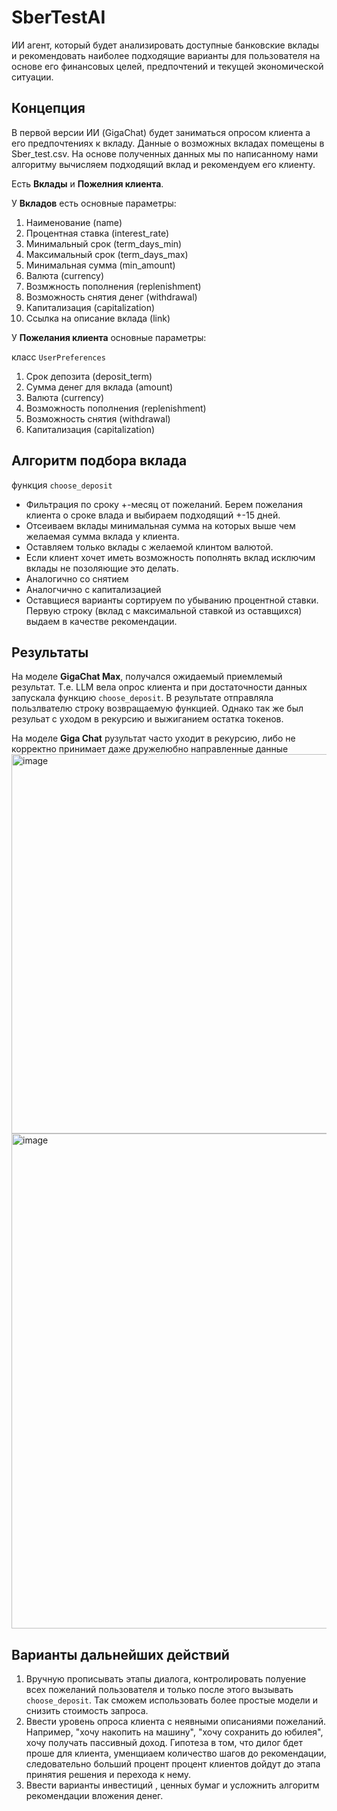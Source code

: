 # SberTestAI
ИИ агент, который будет анализировать доступные банковские вклады и рекомендовать наиболее подходящие варианты для пользователя на основе его финансовых целей, предпочтений и текущей экономической ситуации.

## Концепция
В первой версии ИИ (GigaChat) будет заниматься опросом клиента а его предпочтениях к вкладу. Данные о возможных вкладах помещены в Sber_test.csv. 
На основе полученных данных мы по написанному нами алгоритму вычисляем подходящий вклад и рекомендуем его клиенту.

Есть **Вклады** и **Пожелния клиента**.

У **Вкладов** есть основные параметры:
1. Наименование (name)
2. Процентная ставка (interest_rate)
3. Минимальный срок (term_days_min)
4. Максимальный срок (term_days_max)
5. Минимальная сумма (min_amount)
6. Валюта (currency)
7. Возмжность пополнения (replenishment)
8. Возможность снятия денег (withdrawal)
9. Капитализация (capitalization)
10. Ссылка на описание вклада (link)

У **Пожелания клиента** основные параметры:

класс `UserPreferences`
1. Срок депозита (deposit_term)
2. Сумма денег для вклада (amount)
3. Валюта (currency)
4. Возможность пополнения (replenishment)
5. Возможность снятия (withdrawal) 
6. Капитализация (capitalization)

## Алгоритм подбора вклада
функция `choose_deposit`
- Фильтрация по сроку +-месяц от пожеланий. Берем пожелания клиента о сроке влада и выбираем подходящий +-15 дней.
- Отсеиваем вклады минимальная сумма на которых выше чем желаемая сумма вклада у клиента.
- Оставляем только вклады с желаемой клинтом валютой.
- Если клиент хочет иметь возможность пополнять вклад исключим вклады не позоляющие это делать.
- Аналогично со снятием
- Аналогчично с капитализацией
- Оставщиеся варианты сортируем по убыванию процентной ставки.
Первую строку (вклад с максимальной ставкой из оставщихся) выдаем в качестве рекомендации.

## Результаты
На моделе **GigaChat Max**, получался ожидаемый приемлемый результат. Т.е. LLM вела опрос клиента и при достаточности данных запускала функцию `choose_deposit`. В результате отправляла пользлвателю строку возвращаемую функцией.
Однако так же был резульат с уходом в рекурсию и выжиганием остатка токенов. 

На моделе **Giga Chat** рузультат часто уходит в рекурсию, либо не корректно принимает даже дружелюбно направленные данные
<img width="1101" height="607" alt="image" src="https://github.com/user-attachments/assets/48ee7e8a-0c88-48cc-a434-c9d2f28fad7d" />
<img width="928" height="792" alt="image" src="https://github.com/user-attachments/assets/c97f6123-6b2e-40b5-af11-08ae53662dd1" />

## Варианты дальнейших действий
1. Вручную прописывать этапы диалога, контролировать полуение всех пожеланий пользователя и только после этого вызывать `choose_deposit`. Так сможем использовать более простые модели и снизить стоимость запроса.
2. Ввести уровень опроса клиента с неявными описаниями пожеланий. Например, "хочу накопить на машину", "хочу сохранить до юбилея", хочу получать пассивный доход. Гипотеза в том, что дилог бдет проше для клиента, уменщиаем количество шагов до рекомендации, следовательно больший процент процент клиентов дойдут до этапа принятия решения и перехода к нему.
3. Ввести варианты инвестиций , ценных бумаг и усложнить алгоритм рекомендации вложения денег.

